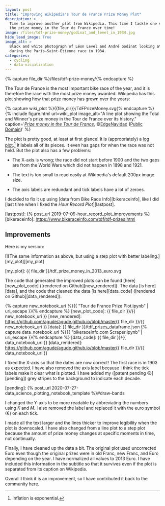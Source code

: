 ```yaml
---
layout: post
title: "Improving Wikipedia's Tour de France Prize Money Plot"
description: >
  Time to improve another plot from Wikipedia. This time I tackle one showing
  the prize money in the Tour de France over time!
image: /files/tdf-prize-money/godinat_and_level_in_1934.jpg
hide_lead_image: True
image_alt: >
  Black and white photograph of Léon Level and André Godinat looking at a map
  during the Paris–Saint-Etienne race in 1934.
categories:
  - cycling
  - data-visualization
---
```


{% capture file_dir %}/files/tdf-prize-money/{% endcapture %}

The Tour de France is the most important bike race of the year, and it is
therefore the race with the most prize money awarded. Wikipedia has this plot
showing how that prize money has grown over the years:

{% capture wiki_plot %}{{file_dir}}/TdFPrizeMoney.svg{% endcapture %}
{% include figure.html
  url=wiki_plot
  image_alt="A line plot showing the Total and Winner's prize money in the
  Tour de France over its history."
  caption='<a
  href="https://en.wikipedia.org/wiki/File:TdFPrizeMoney.svg"><em>Prize money in the Tour de France</em></a>, ©<a
  href="https://en.wikipedia.org/wiki/User:EdgeNavidad">EdgeNavidad</a>
  (<a href="https://en.wikipedia.org/wiki/Public_domain">Public Domain</a>)'
%}

The plot is pretty good, at least at first glance! It is (appropriately) a
[log plot][log_wiki].[^exp] It labels all of its pieces. It even has gaps for
when the race was not held. But the plot also has a few problems:

[log_wiki]: https://en.wikipedia.org/wiki/Semi-log_plot
[^exp]: Inflation is exponential.

- The X-axis is wrong; the race did not start before 1900 and the two gaps are
from the World Wars which did not happen in 1898 and 1921.

- The text is too small to read easily at Wikipedia's default 200px image
size.

- The axis labels are redundant and tick labels have a lot of zeroes.

I decided to fix it up using [data from Bike Race Info][bikeraceinfo], like I
did [last time when I fixed the _Hour Record Plot_][lastpost].

[lastpost]: {% post_url 2019-07-09-hour_record_plot_improvements %}
[bikeraceinfo]: https://www.bikeraceinfo.com/tdf/tdf-prizes.html

## Improvements

Here is my version:

[![The same information as above, but using a step plot with better labeling.][my_plot]][my_plot]

[my_plot]: {{ file_dir }}/tdf_prize_money_in_2013_euro.svg

The code that generated the improved plots can be found [here][new_plot_code]
([rendered on Github][new_rendered]). The data [is here][data], and the code
that cleaned the data [is here][data_code] ([rendered on
Github][data_rendered]).

{% capture new_notebook_uri %}{{ "Tour de France Prize Plot.ipynb" | uri_escape }}{% endcapture %}
[new_plot_code]: {{ file_dir }}/{{ new_notebook_uri }}
[new_rendered]: https://github.com/agude/agude.github.io/blob/master{{ file_dir }}/{{ new_notebook_uri }}
[data]: {{ file_dir }}/tdf_prizes_dataframe.json
{% capture data_notebook_uri %}{{ "bikeraceinfo.com Scraper.ipynb" | uri_escape }}{% endcapture %}
[data_code]: {{ file_dir }}/{{ data_notebook_uri }}
[data_rendered]: https://github.com/agude/agude.github.io/blob/master{{ file_dir }}/{{ data_notebook_uri }}


I fixed the X-axis so that the dates are now correct! The first race is in
1903 as expected. I have also removed the axis label because I think the tick
labels make it clear what is plotted. I have added my ([patent pending
😛][pending]) grey stripes to the background to indicate each decade.

[pending]: {% post_url 2020-07-27-data_science_plotting_notebook_template %}#draw-bands

I changed the Y-axis to be more readable by abbreviating the numbers using
_K_ and _M_. I also removed the label and replaced it with the euro symbol (€)
on each tick.

I made all the text larger and the lines thicker to improve legibility when the plot
is downscaled. I have also changed from a line plot to a step plot because the amount 
of prize money changes at specific moments in time, not continually.

Finally, I have cleaned up the data a bit. The original plot used uncorrected
Euro even though the original prizes were in old Franc, new Franc, and Euro
depending on the year. I have normalized all values to
2013 Euro. I have included this information in the subtitle so that it
survives even if the plot is separated from its caption on Wikipedia.

Overall I think it is an improvement, so I have contributed it back to the
community [here][plot_link].

[plot_link]: https://commons.wikimedia.org/wiki/File:Tdf_prize_money_in_2013_euro.svg
